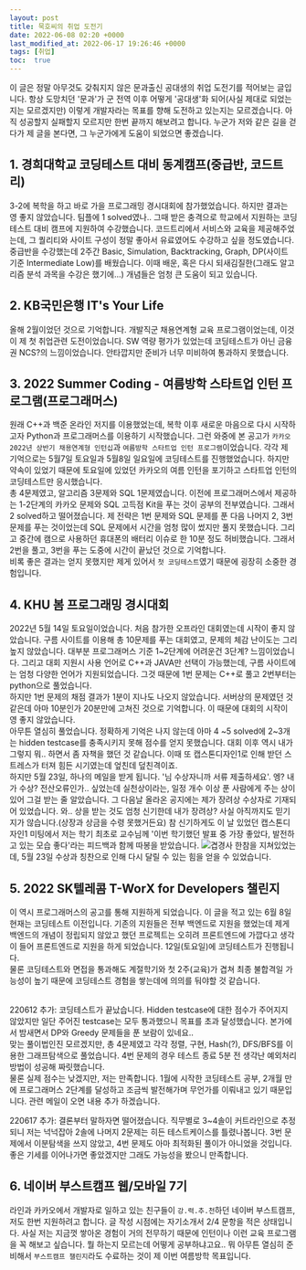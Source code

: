 ```yaml
---
layout: post
title: 묵호씨의 취업 도전기
date: 2022-06-08 02:20 +0000
last_modified_at: 2022-06-17 19:26:46 +0000
tags: [취업]
toc:  true
---
```


이 글은 정말 아무것도 갖춰지지 않은 문과출신 공대생의 취업 도전기를 적어보는 글입니다. 항상 도망치던 '문과'가 군 전역 이후 어떻게 '공대생'화 되어(사실 제대로 되었는지는 모르겠지만) 이렇게 개발자라는 목표를 향해 도전하고 있는지는 모르겠습니다. 아직 성공할지 실패할지 모르지만 한번 끝까지 해보려고 합니다. 누군가 저와 같은 길을 걷다가 제 글을 본다면, 그 누군가에게 도움이 되었으면 좋겠습니다.<br>

## 1. 경희대학교 코딩테스트 대비 동계캠프(중급반, 코드트리)<br>
3-2에 복학을 하고 바로 가을 프로그래밍 경시대회에 참가했었습니다. 하지만 결과는 영 좋지 않았습니다. 팀플에 1 solved였나.. 그때 받은 충격으로 학교에서 지원하는 코딩테스트 대비 캠프에 지원하여 수강했습니다. 코드트리에서 서비스와 교육을 제공해주었는데, 그 퀄리티와 사이트 구성이 정말 좋아서 유료였어도 수강하고 싶을 정도였습니다.<br>
중급반을 수강했는데 2주간 Basic, Simulation, Backtracking, Graph, DP(사이트 기준 Intermediate Low)를 배웠습니다. 이때 배운, 혹은 다시 되새김질한(그래도 알고리즘 분석 과목을 수강은 했기에...) 개념들은 엄청 큰 도움이 되고 있습니다.<br>

## 2. KB국민은행 IT's Your Life<br>
올해 2월이었던 것으로 기억합니다. 개발직군 채용연계형 교육 프로그램이었는데, 이것이 제 첫 취업관련 도전이었습니다. SW 역량 평가가 있었는데 코딩테스트가 아닌 금융권 NCS?의 느낌이었습니다. 안타깝지만 준비가 너무 미비하여 통과하지 못했습니다.<br>

## 3. 2022 Summer Coding - 여름방학 스타트업 인턴 프로그램(프로그래머스)<br>
원래 C++과 백준 온라인 저지를 이용했었는데, 복학 이후 새로운 마음으로 다시 시작하고자 Python과 프로그래머스를 이용하기 시작했습니다. 그런 와중에 본 공고가 ``카카오 2022년 상반기 채용연계형 인턴십``과 ``여름방학 스타트업 인턴 프로그램``이었습니다. 각각 제 기억으로는 5월7일 토요일과 5월8일 일요일에 코딩테스트를 진행했었습니다. 하지만 약속이 있었기 때문에 토요일에 있었던 카카오의 여름 인턴을 포기하고 스타트업 인턴의 코딩테스트만 응시했습니다.<br>
총 4문제였고, 알고리즘 3문제와 SQL 1문제였습니다. 이전에 프로그래머스에서 제공하는 1-2단계의 카카오 문제와 SQL 고득점 Kit을 푸는 것이 공부의 전부였습니다. 그래서 2 solved하고 떨어졌습니다. 제 전략은 1번 문제와 SQL 문제를 푼 다음 나머지 2, 3번 문제를 푸는 것이었는데 SQL 문제에서 시간을 엄청 많이 썼지만 풀지 못했습니다. 그리고 중간에 캠으로 사용하던 휴대폰의 배터리 이슈로 한 10분 정도 허비했습니다. 그래서 2번을 풀고, 3번을 푸는 도중에 시간이 끝났던 것으로 기억합니다.<br>
비록 좋은 결과는 얻지 못했지만 제게 있어서 ``첫 코딩테스트``였기 때문에 굉장히 소중한 경험입니다.<br>

## 4. KHU 봄 프로그래밍 경시대회<br>
2022년 5월 14일 토요일이었습니다. 처음 참가한 오프라인 대회였는데 시작이 좋지 않았습니다. 구름 사이트를 이용해 총 10문제를 푸는 대회였고, 문제의 체감 난이도는 그리 높지 않았습니다. 대부분 프로그래머스 기준 1~2단계에 어려운건 3단계? 느낌이었습니다. 그리고 대회 지원시 사용 언어로 C++과 JAVA만 선택이 가능했는데, 구름 사이트에는 엄청 다양한 언어가 지원되었습니다. 그것 때문에 1번 문제는 C++로 풀고 2번부터는 python으로 풀었습니다.<br>
하지만 1번 문제의 채점 결과가 1분이 지나도 나오지 않았습니다. 서버상의 문제였던 것 같은데 아마 10분인가 20분만에 고쳐진 것으로 기억합니다. 이 때문에 대회의 시작이 영 좋지 않았습니다.<br>
아무튼 열심히 풀었습니다. 정확하게 기억은 나지 않는데 아마 4 ~5 solved에 2~3개는 hidden testcase를 충족시키지 못해 점수를 얻지 못했습니다. 대회 이후 역시 내가 그렇지 뭐.. 하면서 좀 자책을 했던 것 같습니다. 이때 또 캡스톤디자인1로 인해 받던 스트레스가 터져 힘든 시기였는데 엎친데 덮친격이죠.<br>
하지만 5월 23일, 하나의 메일을 받게 됩니다. '님 수상자니까 서류 제출하세요'. 엥? 내가 수상? 전산오류인가.. 싶었는데 실천상이라는, 일정 개수 이상 푼 사람에게 주는 상이 있어 그걸 받는 줄 알았습니다. 그 다음날 올라온 공지에는 제가 장려상 수상자로 기재되어 있었습니다. 와.. 상을 받는 것도 엄청 신기한데 내가 장려상? 사실 아직까지도 믿기지가 않습니다.(상장과 상금을 수령 못했거든요) 참 신기하게도 이 날 있었던 캡스톤디자인1 미팅에서 저는 학기 최초로 교수님께 '이번 학기했던 발표 중 가장 좋았다, 발전하고 있는 모습 좋다'라는 피드백과 함께 따봉을 받았습니다.
![겹경사](/assets/img/따봉.png)
한참을 지쳐있었는데, 5월 23일 수상과 칭찬으로 인해 다시 달릴 수 있는 힘을 얻을 수 있었습니다.<br>

## 5. 2022 SK텔레콤 T-WorX for Developers 챌린지<br>
이 역시 프로그래머스의 공고를 통해 지원하게 되었습니다. 이 글을 적고 있는 6월 8일 현재는 코딩테스트 이전입니다. 기존의 지원들은 전부 백엔드로 지원을 했었는데 제게 백엔드의 개념이 정립되지 않았고 했던 프로젝트는 오히려 프론트엔드에 가깝다고 생각이 들어 프론트엔드로 지원을 하게 되었습니다. 12일(토요일)에 코딩테스트가 진행됩니다.<br>
물론 코딩테스트와 면접을 통과해도 계절학기와 첫 2주(교육)가 겹쳐 최종 불합격일 가능성이 높기 때문에 코딩테스트 경험을 쌓는데에 의의를 둬야할 것 같습니다.<br><br>

220612 추가: 코딩테스트가 끝났습니다. Hidden testcase에 대한 점수가 주어지지 않았지만 일단 주어진 testcase는 모두 통과했으니 목표를 초과 달성했습니다. 본가에서 밤새면서 DP와 Greedy 문제들을 푼 보람이 있네요..<br>
맞는 풀이법인진 모르겠지만, 총 4문제였고 각각 정렬, 구현, Hash(?), DFS/BFS를 이용한 그래프탐색으로 풀었습니다. 4번 문제의 경우 테스트 종료 5분 전 생각난 예외처리 방법이 성공해 짜릿했습니다.<br>
물론 실제 점수는 낮겠지만, 저는 만족합니다. 1월에 시작한 코딩테스트 공부, 2개월 만에 프로그래머스 2단계를 달성하고 조금씩 발전해가며 무언가를 이뤄내고 있기 때문입니다. 관련 메일이 오면 내용 추가 하겠습니다.<br>

220617 추가: 결론부터 말하자면 떨어졌습니다. 직무별로 3~4솔이 커트라인으로 추정되니 저는 넉넉잡아 2솔에 나머지 2문제는 히든 테스트케이스를 틀렸나봅니다. 3번 문제에서 이분탐색을 쓰지 않았고, 4번 문제도 아마 최적화된 풀이가 아니었을 것입니다. 좋은 기세를 이어나가면 좋았겠지만 그래도 가능성을 봤으니 만족합니다.<br>

## 6. 네이버 부스트캠프 웹/모바일 7기<br>
라인과 카카오에서 개발자로 일하고 있는 친구들이 ``강.력.추.천``하던 네이버 부스트캠프, 저도 한번 지원하려고 합니다. 글 작성 시점에는 자기소개서 2/4 문항을 적은 상태입니다. 사실 저는 지금껏 쌓아온 경험이 거의 전무하기 때문에 인턴이나 이런 교육 프로그램을 꼭 해보고 싶습니다. 뭘 하는지 모르는데 어떻게 공부하냐고요.. 뭐 아무튼 열심히 준비해서 ``부스트캠프 챌린지``라도 수료하는 것이 제 이번 여름방학 목표입니다.<br>
